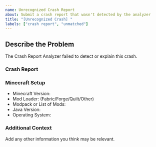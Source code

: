 ```yaml
---
name: Unrecognized Crash Report
about: Submit a crash report that wasn't detected by the analyzer
title: "[Unrecognized Crash] "
labels: ["crash report", "unmatched"]
---
```


## Describe the Problem

The Crash Report Analyzer failed to detect or explain this crash.

### Crash Report

<!-- Paste your full crash report here (you can also upload a .txt file) -->

### Minecraft Setup

- Minecraft Version: 
- Mod Loader: (Fabric/Forge/Quilt/Other)
- Modpack or List of Mods:
- Java Version:
- Operating System:

### Additional Context

Add any other information you think may be relevant.
